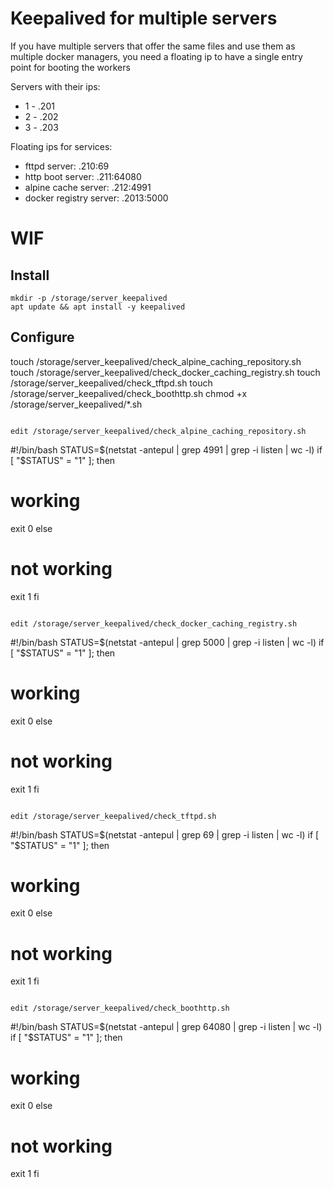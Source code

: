 # Keepalived for multiple servers
If you have multiple servers that offer the same files and use them as multiple docker managers, you need a floating ip to have a single entry point for booting the workers

Servers with their ips:
* 1 - .201
* 2 - .202
* 3 - .203

Floating ips for services:
* fttpd server: .210:69
* http boot server: .211:64080
* alpine cache server: .212:4991
* docker registry server: .2013:5000



# WIF

## Install
```
mkdir -p /storage/server_keepalived
apt update && apt install -y keepalived
```

## Configure
touch /storage/server_keepalived/check_alpine_caching_repository.sh
touch /storage/server_keepalived/check_docker_caching_registry.sh
touch /storage/server_keepalived/check_tftpd.sh
touch /storage/server_keepalived/check_boothttp.sh
chmod +x /storage/server_keepalived/*.sh
```

edit /storage/server_keepalived/check_alpine_caching_repository.sh
```
#!/bin/bash
STATUS=$(netstat -antepul | grep 4991 | grep -i listen | wc -l)
if [ "$STATUS" = "1" ]; then
  # working
  exit 0
else
  # not working
  exit 1
fi
```

edit /storage/server_keepalived/check_docker_caching_registry.sh
```
#!/bin/bash
STATUS=$(netstat -antepul | grep 5000 | grep -i listen | wc -l)
if [ "$STATUS" = "1" ]; then
  # working
  exit 0
else
  # not working
  exit 1
fi
```

edit /storage/server_keepalived/check_tftpd.sh
```
#!/bin/bash
STATUS=$(netstat -antepul | grep 69 | grep -i listen | wc -l)
if [ "$STATUS" = "1" ]; then
  # working
  exit 0
else
  # not working
  exit 1
fi
```

edit /storage/server_keepalived/check_boothttp.sh
```
#!/bin/bash
STATUS=$(netstat -antepul | grep 64080 | grep -i listen | wc -l)
if [ "$STATUS" = "1" ]; then
  # working
  exit 0
else
  # not working
  exit 1
fi
```
